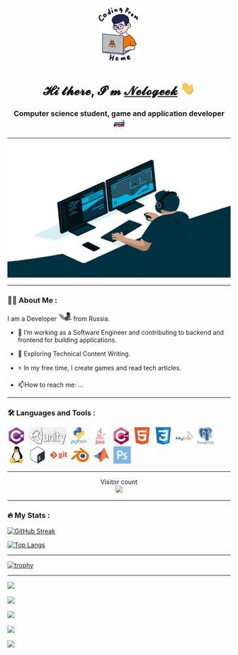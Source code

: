 

<div id="header" align="center">
  <img src="https://github.com/nelogeek/nelogeek/raw/main/images/coder.webp" width="100"/>
</div>

<h1 align="center">𝓗𝓲 𝓽𝓱𝓮𝓻𝓮, 𝓘'𝓶 <a href="https://github.com/nelogeek" target="_blank">𝓝𝓮𝓵𝓸𝓰𝓮𝓮𝓴</a> 
<img src="https://github.com/nelogeek/nelogeek/raw/main/images/Hi.gif" height="32"/></h1>
<h3 align="center">Computer science student, game and application developer <img src="https://github.com/nelogeek/nelogeek/raw/main/images/russia_c.png" height="25"/></h3>

---

<div align="center">
  <img src="https://github.com/nelogeek/nelogeek/raw/main/images/coder2.gif" width="600" height="300"/>
</div>

---

### :man_technologist: About Me :

I am a Developer <img src="https://github.com/nelogeek/nelogeek/raw/main/images/coder3.gif" width="30"> from Russia.

- :telescope: I’m working as a Software Engineer and contributing to backend and frontend for building applications.

- :seedling: Exploring Technical Content Writing.

- :zap: In my free time, I create games and read tech articles.

- :mailbox:How to reach me: ...

---

### :hammer_and_wrench: Languages and Tools :

<div>
  <img src="https://github.com/nelogeek/nelogeek/raw/main/images/pl/csharp-original.svg" title="C#" alt="C#" width="40" height="40"/>&nbsp;
  <img src="https://github.com/nelogeek/nelogeek/raw/main/images/pl/unity_w.png" width="85" height="40"/>&nbsp;
  <img src="https://github.com/nelogeek/nelogeek/raw/main/images/pl/python-original-wordmark.svg" width="40" height="40"/>&nbsp;
  <img src="https://github.com/nelogeek/nelogeek/raw/main/images/pl/java-plain-wordmark.svg" width="40" height="40"/>&nbsp;
  <img src="https://github.com/nelogeek/nelogeek/raw/main/images/pl/cplusplus-original.svg" width="40" height="40"/>&nbsp;
  <img src="https://github.com/nelogeek/nelogeek/raw/main/images/pl/html5-original.svg" width="40" height="40"/>&nbsp;
  <img src="https://github.com/nelogeek/nelogeek/raw/main/images/pl/css3-original.svg" width="40" height="40"/>&nbsp;
  <img src="https://github.com/nelogeek/nelogeek/raw/main/images/pl/mysql-original-wordmark.svg" width="40" height="40"/>&nbsp;
  <img src="https://github.com/nelogeek/nelogeek/raw/main/images/pl/postgresql-plain-wordmark.svg" width="40" height="40"/>&nbsp;
  <img src="https://github.com/nelogeek/nelogeek/raw/main/images/pl/linux-original.svg" width="40" height="40"/>&nbsp;
  <img src="https://github.com/nelogeek/nelogeek/raw/main/images/pl/bash-original.svg" width="40" height="40"/>&nbsp;
  <img src="https://github.com/nelogeek/nelogeek/raw/main/images/pl/git-plain-wordmark.svg" width="40" height="40"/>&nbsp;
  <img src="https://github.com/nelogeek/nelogeek/raw/main/images/pl/blender-original.svg" width="40" height="40"/>&nbsp;
  <img src="https://github.com/nelogeek/nelogeek/raw/main/images/pl/matlab-original.svg" width="40" height="40"/>&nbsp;
  <img src="https://github.com/nelogeek/nelogeek/raw/main/images/pl/photoshop-plain.svg" width="40" height="40"/>&nbsp;
</div>

---
<p align="center"> 
  Visitor count<br>
  <img src="https://profile-counter.glitch.me/nelogeek/count.svg" />
</p>

---







### :fire: My Stats :
[![GitHub Streak](https://streak-stats.demolab.com?user=nelogeek&theme=dark&hide_border=true&mode=weekly)](https://git.io/streak-stats) 


[![Top Langs](https://github-readme-stats.vercel.app/api/top-langs/?username=nelogeek)](https://github.com/nelogeek/github-readme-stats)

---

[![trophy](https://github-profile-trophy.vercel.app/?username=nelogeek&theme=onedark)](https://github.com/nelogeek/github-profile-trophy)

---



![](https://github-profile-summary-cards.vercel.app/api/cards/profile-details?username=nelogeek&theme=solarized_dark)


![](https://github-profile-summary-cards.vercel.app/api/cards/most-commit-language?username=nelogeek&theme=solarized_dark)


![](https://github-profile-summary-cards.vercel.app/api/cards/repos-per-language?username=nelogeek&theme=solarized_dark)


![](https://github-profile-summary-cards.vercel.app/api/cards/stats?username=nelogeek&theme=solarized_dark)


![](https://github-profile-summary-cards.vercel.app/api/cards/productive-time?username=nelogeek&theme=solarized_dark)


